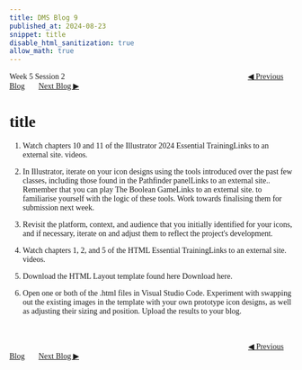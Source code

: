 ```yaml
---
title: DMS Blog 9
published_at: 2024-08-23
snippet: title
disable_html_sanitization: true
allow_math: true
---
```

<font face="Times New Roman">
Week 5 Session 2
<a href="https://d20502-d-dms1-blog-38.deno.dev/eighth-blog-post" class="button" style="margin-left:23em">◀︎ Previous Blog</a>&nbsp;&nbsp;&nbsp;&nbsp;&nbsp;&nbsp;
<a href="https://d20502-d-dms1-blog-38.deno.dev/tenth-blog-post" class="button">Next Blog ▶︎</a>

# title


1. Watch chapters 10 and 11 of the Illustrator 2024 Essential TrainingLinks to an external site. videos.

2. In Illustrator, iterate on your icon designs using the tools introduced over the past few classes, including those found in the Pathfinder panelLinks to an external site.. Remember that you can play The Boolean GameLinks to an external site. to familiarise yourself with the logic of these tools. Work towards finalising them for submission next week.

3. Revisit the platform, context, and audience that you initially identified for your icons, and if necessary, iterate on and adjust them to reflect the project's development.

4. Watch chapters 1, 2, and 5 of the HTML Essential TrainingLinks to an external site. videos. 

5. Download the HTML Layout template found here Download here. 

6. Open one or both of the .html files in Visual Studio Code. Experiment with swapping out the existing images in the template with your own prototype icon designs, as well as adjusting their sizing and position. Upload the results to your blog.


<br></br>
<a href="https://d20502-d-dms1-blog-38.deno.dev/eighth-blog-post" class="button" style="margin-left:30.35em">◀︎ Previous Blog</a>&nbsp;&nbsp;&nbsp;&nbsp;&nbsp;&nbsp;
<a href="https://d20502-d-dms1-blog-38.deno.dev/tenth-blog-post" class="button">Next Blog ▶︎</a>
</font>